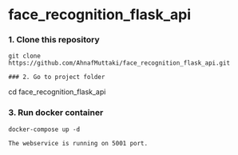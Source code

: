 # face_recognition_flask_api
### 1. Clone this repository
```
git clone https://github.com/AhnafMuttaki/face_recognition_flask_api.git

### 2. Go to project folder
```
cd face_recognition_flask_api

### 3. Run docker container
```
docker-compose up -d

The webservice is running on 5001 port.



